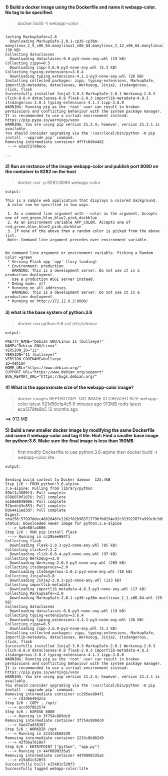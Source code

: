 #### 1) Build a docker image using the Dockerfile and name it webapp-color. No tag to be specified.

> docker build -t webapp-color .

``` Output:

lecting MarkupSafe>=2.0
  Downloading MarkupSafe-2.0.1-cp36-cp36m-manylinux_2_5_x86_64.manylinux1_x86_64.manylinux_2_12_x86_64.manylinux2010_x86_64.whl (30 kB)
Collecting dataclasses
  Downloading dataclasses-0.8-py3-none-any.whl (19 kB)
Collecting zipp>=0.5
  Downloading zipp-3.6.0-py3-none-any.whl (5.3 kB)
Collecting typing-extensions>=3.6.4
  Downloading typing_extensions-4.1.1-py3-none-any.whl (26 kB)
Installing collected packages: zipp, typing-extensions, MarkupSafe, importlib-metadata, dataclasses, Werkzeug, Jinja2, itsdangerous, click, flask
Successfully installed Jinja2-3.0.3 MarkupSafe-2.0.1 Werkzeug-2.0.3 click-8.0.4 dataclasses-0.8 flask-2.0.3 importlib-metadata-4.8.3 itsdangerous-2.0.1 typing-extensions-4.1.1 zipp-3.6.0
WARNING: Running pip as the 'root' user can result in broken permissions and conflicting behaviour with the system package manager. It is recommended to use a virtual environment instead: https://pip.pypa.io/warnings/venv
WARNING: You are using pip version 21.2.4; however, version 21.3.1 is available.
You should consider upgrading via the '/usr/local/bin/python -m pip install --upgrade pip' command.
Removing intermediate container df7fcb8644d2
 ---> e2ad727d9ece

...

```


#### 2) Run an instance of the image webapp-color and publish port 8080 on the container to 8282 on the host


> docker run -p 8282:8080 webapp-color
``` 
output:

This is a sample web application that displays a colored background. 
 A color can be specified in two ways. 

 1. As a command line argument with --color as the argument. Accepts one of red,green,blue,blue2,pink,darkblue 
 2. As an Environment variable APP_COLOR. Accepts one of red,green,blue,blue2,pink,darkblue 
 3. If none of the above then a random color is picked from the above list. 
 Note: Command line argument precedes over environment variable.


No command line argument or environment variable. Picking a Random Color =green
 * Serving Flask app 'app' (lazy loading)
 * Environment: production
   WARNING: This is a development server. Do not use it in a production deployment.
   Use a production WSGI server instead.
 * Debug mode: off
 * Running on all addresses.
   WARNING: This is a development server. Do not use it in a production deployment.
 * Running on http://172.12.0.2:8080/ 
```

#### 3) what is the base system of python:3.6 

> docker run python:3.6 cat /etc/*release*

```
output:

PRETTY_NAME="Debian GNU/Linux 11 (bullseye)"
NAME="Debian GNU/Linux"
VERSION_ID="11"
VERSION="11 (bullseye)"
VERSION_CODENAME=bullseye
ID=debian
HOME_URL="https://www.debian.org/"
SUPPORT_URL="https://www.debian.org/support"
BUG_REPORT_URL="https://bugs.debian.org/"
```

#### 4) What is the approximate size of the webapp-color image?

> docker images
REPOSITORY                      TAG           IMAGE ID       CREATED         SIZE
webapp-color                    latest        921d58cfa4c5   6 minutes ago   913MB
redis                           latest        eca1379fe8b5   12 months ago 


==> 913 MB


#### 5) Build a new smaller docker image by modifying the same Dockerfile and name it webapp-color and tag it lite. Hint: Find a smaller base image for python:3.6. Make sure the final image is less than 150MB

> first  modify Dockerfile to use python:3.6-alpine then docker build -t webapp-color:lite .

```
output:


Sending build context to Docker daemon  125.4kB
Step 1/6 : FROM python:3.6-alpine
3.6-alpine: Pulling from library/python
59bf1c3509f3: Pull complete 
8786870f2876: Pull complete 
acb0e804800e: Pull complete 
52bedcb3e853: Pull complete 
b064415ed3d7: Pull complete 
Digest: sha256:579978dec4602646fe1262f02b96371779bfb0294e92c91392707fa999c0c989
Status: Downloaded newer image for python:3.6-alpine
 ---> 3a9e80fa4606
Step 2/6 : RUN pip install flask
 ---> Running in cc295ee984f1
Collecting flask
  Downloading Flask-2.0.3-py3-none-any.whl (95 kB)
Collecting click>=7.1.2
  Downloading click-8.0.4-py3-none-any.whl (97 kB)
Collecting Werkzeug>=2.0
  Downloading Werkzeug-2.0.3-py3-none-any.whl (289 kB)
Collecting itsdangerous>=2.0
  Downloading itsdangerous-2.0.1-py3-none-any.whl (18 kB)
Collecting Jinja2>=3.0
  Downloading Jinja2-3.0.3-py3-none-any.whl (133 kB)
Collecting importlib-metadata
  Downloading importlib_metadata-4.8.3-py3-none-any.whl (17 kB)
Collecting MarkupSafe>=2.0
  Downloading MarkupSafe-2.0.1-cp36-cp36m-musllinux_1_1_x86_64.whl (29 kB)
Collecting dataclasses
  Downloading dataclasses-0.8-py3-none-any.whl (19 kB)
Collecting typing-extensions>=3.6.4
  Downloading typing_extensions-4.1.1-py3-none-any.whl (26 kB)
Collecting zipp>=0.5
  Downloading zipp-3.6.0-py3-none-any.whl (5.3 kB)
Installing collected packages: zipp, typing-extensions, MarkupSafe, importlib-metadata, dataclasses, Werkzeug, Jinja2, itsdangerous, click, flask
Successfully installed Jinja2-3.0.3 MarkupSafe-2.0.1 Werkzeug-2.0.3 click-8.0.4 dataclasses-0.8 flask-2.0.3 importlib-metadata-4.8.3 itsdangerous-2.0.1 typing-extensions-4.1.1 zipp-3.6.0
WARNING: Running pip as the 'root' user can result in broken permissions and conflicting behaviour with the system package manager. It is recommended to use a virtual environment instead: https://pip.pypa.io/warnings/venv
WARNING: You are using pip version 21.2.4; however, version 21.3.1 is available.
You should consider upgrading via the '/usr/local/bin/python -m pip install --upgrade pip' command.
Removing intermediate container cc295ee984f1
 ---> cd3d6649d2ca
Step 3/6 : COPY . /opt/
 ---> acc05f852574
Step 4/6 : EXPOSE 8080
 ---> Running in 3f754c889dc0
Removing intermediate container 3f754c889dc0
 ---> 5ae37ad38387
Step 5/6 : WORKDIR /opt
 ---> Running in 2233c8b882d9
Removing intermediate container 2233c8b882d9
 ---> 42fbba7610e7
Step 6/6 : ENTRYPOINT ["python", "app.py"]
 ---> Running in 44f0890335a5
Removing intermediate container 44f0890335a5
 ---> e15481c520f3
Successfully built e15481c520f3
Successfully tagged webapp-color:lite

```
